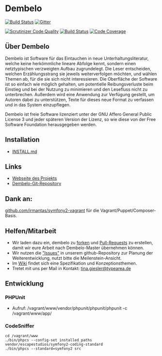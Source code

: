 # Dembelo


[![Build Status](https://travis-ci.org/typearea/dembelo.svg?branch=master)](https://travis-ci.org/typearea/dembelo) [![Gitter](https://badges.gitter.im/Join%20Chat.svg)](https://gitter.im/dembelo/Lobby?utm_source=badge&utm_medium=badge&utm_campaign=pr-badge&utm_content=badge) 

[![Scrutinizer Code Quality](https://scrutinizer-ci.com/g/typearea/dembelo/badges/quality-score.png?b=master)](https://scrutinizer-ci.com/g/typearea/dembelo/?branch=master) [![Build Status](https://scrutinizer-ci.com/g/typearea/dembelo/badges/build.png?b=master)](https://scrutinizer-ci.com/g/typearea/dembelo/build-status/master) [![Code Coverage](https://scrutinizer-ci.com/g/typearea/dembelo/badges/coverage.png?b=master)](https://scrutinizer-ci.com/g/typearea/dembelo/?branch=master)

## Über Dembelo

Dembelo ist Software für das Eintauchen in neue Unterhaltungsliteratur, welche keine herkömmliche lineare
Abfolge kennt, sondern einen netztypischen verzweigten Aufbau zugrundelegt. Die Leser entscheiden, welchen
Erzählungsstrang sie jeweils weiterverfolgen möchten, und wählen Themen ab, für die sie sich nicht interessieren.
Die Oberfläche der Software ist so einfach wie möglich gehalten, um potentielle Reibungsverluste beim Einstieg
und bei der Nutzung zu minimieren und den Lesefluss nicht zu unterbrechen. Außerdem wird eine Anwendung zur
Verfügung gestellt, um Autoren dabei zu unterstützen, Texte für dieses neue Format zu verfassen und in das
System einzupflegen.

Dembelo ist freie Software lizenziert unter der GNU Affero General Public License 3 und jeder späteren
Version der Lizenz, so wie diese von der Free Software Foundation herausgegeben werden.

## Installation
* [INSTALL.md](https://github.com/typearea/dembelo/blob/master/INSTALL.md)

## Links
* [Webseite des Projekts](http://dembelo.de)
* [Dembelo-Git-Repository](http://github.com:typearea)

## Dank an:
[github.com/irmantas/symfony2-vagrant](https://github.com/irmantas/symfony2-vagrant) für die Vagrant/Puppet/Composer-Basis.

## Helfen/Mitarbeit
* Wir laden dazu ein, dembelo zu [forken](https://help.github.com/articles/fork-a-repo/) und [Pull-Requests](https://help.github.com/articles/using-pull-requests/) zu erstellen, damit wir eure Arbeit nach Dembelo-Master übernehmen können.
* Wir nutzen die ["Issues"](https://github.com/typearea/dembelo/issues) in unserem github-Repository zur Planung der Weiterentwicklung, nutzt bitte die Meilenstein-Ansicht.
* Im [Wiki](https://github.com/typearea/dembelo/wiki) findet sich eine Spezifikation und Konzeptionsthemen.
* Tretet mit uns per Mail in Kontakt: tina.giesler@typearea.de

## Entwicklung

### PHPUnit
* Aufruf: /vagrant/www/vendor/phpunit/phpunit/phpunit -c /vagrant/www/app/

### CodeSniffer

    cd /vagrant/www
    ./bin/phpcs --config-set installed_paths vendor/escapestudios/symfony2-coding-standard
    ./bin/phpcs --standard=symfony2 src


